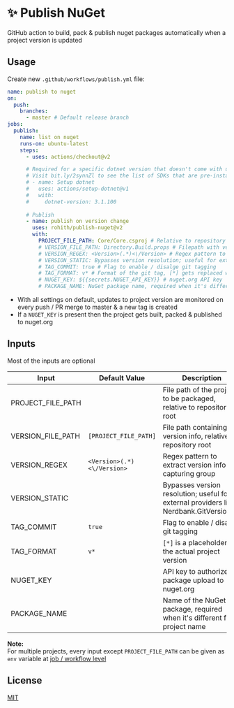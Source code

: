 # ✨ Publish NuGet
GitHub action to build, pack & publish nuget packages automatically when a project version is updated

## Usage
Create new `.github/workflows/publish.yml` file:

```yml
name: publish to nuget
on:
  push:
    branches:
      - master # Default release branch
jobs:
  publish:
    name: list on nuget
    runs-on: ubuntu-latest
    steps:
      - uses: actions/checkout@v2

      # Required for a specific dotnet version that doesn't come with ubuntu-latest / windows-latest
      # Visit bit.ly/2synnZl to see the list of SDKs that are pre-installed with ubuntu-latest / windows-latest
      # - name: Setup dotnet
      #   uses: actions/setup-dotnet@v1
      #   with:
      #     dotnet-version: 3.1.100
      
      # Publish
      - name: publish on version change
        uses: rohith/publish-nuget@v2
        with:
          PROJECT_FILE_PATH: Core/Core.csproj # Relative to repository root
          # VERSION_FILE_PATH: Directory.Build.props # Filepath with version info, relative to repository root. Defaults to project file
          # VERSION_REGEX: <Version>(.*)<\/Version> # Regex pattern to extract version info in a capturing group
          # VERSION_STATIC: Bypasses version resolution; useful for external providers like Nerdbank.GitVersioning
          # TAG_COMMIT: true # Flag to enable / disalge git tagging
          # TAG_FORMAT: v* # Format of the git tag, [*] gets replaced with version
          # NUGET_KEY: ${{secrets.NUGET_API_KEY}} # nuget.org API key
          # PACKAGE_NAME: NuGet package name, required when it's different from project name. Defaults to project name
```

- With all settings on default, updates to project version are monitored on every push / PR merge to master & a new tag is created
- If a `NUGET_KEY` is present then the project gets built, packed & published to nuget.org

## Inputs
Most of the inputs are optional

Input | Default Value | Description
--- | --- | ---
PROJECT_FILE_PATH | | File path of the project to be packaged, relative to repository root
VERSION_FILE_PATH | `[PROJECT_FILE_PATH]` | File path containing version info, relative to repository root
VERSION_REGEX | `<Version>(.*)<\/Version>` | Regex pattern to extract version info in a capturing group
VERSION_STATIC| |Bypasses version resolution; useful for external providers like Nerdbank.GitVersioning
TAG_COMMIT | `true` | Flag to enable / disable git tagging
TAG_FORMAT | `v*` | `[*]` is a placeholder for the actual project version
NUGET_KEY | | API key to authorize the package upload to nuget.org
PACKAGE_NAME | | Name of the NuGet package, required when it's different from project name

**Note:**  
For multiple projects, every input except `PROJECT_FILE_PATH` can be given as `env` variable at [job / workflow level](https://help.github.com/en/actions/automating-your-workflow-with-github-actions/workflow-syntax-for-github-actions#env)

## License
[MIT](LICENSE)
